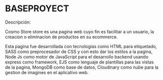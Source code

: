 # BASEPROYECT

Descripción:

Cosmo Store store es una pagina web cuyo fin es facilitar a un usuario,
la creacion o eliminacion de productos en su ecommerce.

Esta pagina fue desarrollada con tecnologias como 
HTML para etiquetado,
SASS como preprocesador de CSS y con esto dar los estilos a la pagina, 
Node Js como motor de JavaScript para el desarrollo backend usando express como framework,
EJS como lenguaje de plantillas para las vistas de la pagina, 
MongoDB como base de datos,
Cloudinary como nube para la gestion de imagines en el aplicativo web.
